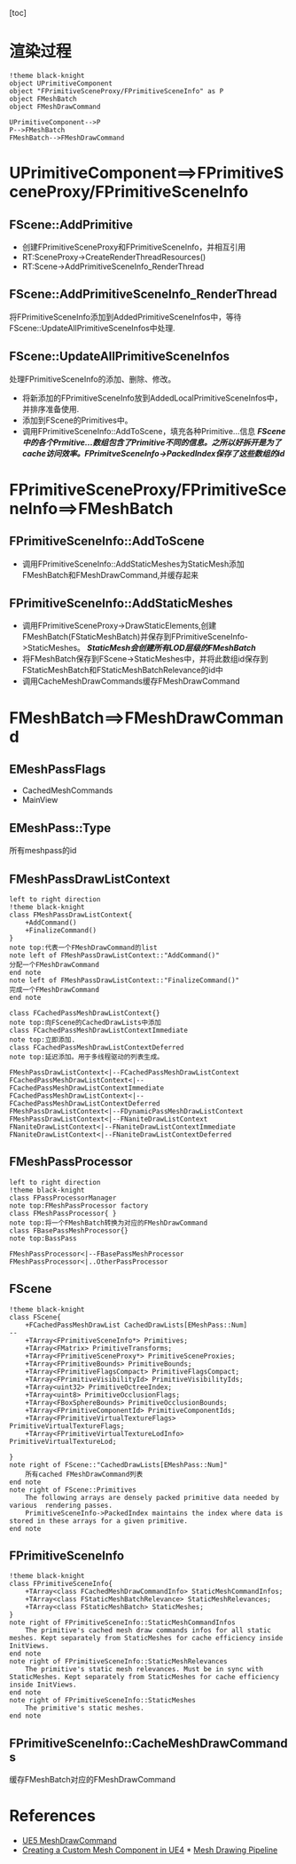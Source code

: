 [toc]
# 渲染过程
```puml
!theme black-knight
object UPrimitiveComponent
object "FPrimitiveSceneProxy/FPrimitiveSceneInfo" as P
object FMeshBatch
object FMeshDrawCommand

UPrimitiveComponent-->P
P-->FMeshBatch
FMeshBatch-->FMeshDrawCommand
```
# UPrimitiveComponent==>FPrimitiveSceneProxy/FPrimitiveSceneInfo
## FScene::AddPrimitive
* 创建FPrimitiveSceneProxy和FPrimitiveSceneInfo，并相互引用
* RT:SceneProxy->CreateRenderThreadResources()
* RT:Scene->AddPrimitiveSceneInfo_RenderThread

## FScene::AddPrimitiveSceneInfo_RenderThread
将FPrimitiveSceneInfo添加到AddedPrimitiveSceneInfos中，等待FScene::UpdateAllPrimitiveSceneInfos中处理.

## FScene::UpdateAllPrimitiveSceneInfos
处理FPrimitiveSceneInfo的添加、删除、修改。
* 将新添加的FPrimitiveSceneInfo放到AddedLocalPrimitiveSceneInfos中，并排序准备使用.
* 添加到FScene的Primitives中。 
* 调用FPrimitiveSceneInfo::AddToScene，填充各种Primitive...信息
***FScene中的各个Prmitive...数组包含了Primitive不同的信息。之所以好拆开是为了cache访问效率。FPrimitveSceneInfo->PackedIndex保存了这些数组的id***

# FPrimitiveSceneProxy/FPrimitiveSceneInfo==>FMeshBatch
## FPrimitiveSceneInfo::AddToScene
* 调用FPrimitiveSceneInfo::AddStaticMeshes为StaticMesh添加FMeshBatch和FMeshDrawCommand,并缓存起来

## FPrimitiveSceneInfo::AddStaticMeshes
* 调用FPrimitiveSceneProxy->DrawStaticElements,创建FMeshBatch(FStaticMeshBatch)并保存到FPrimitiveSceneInfo->StaticMeshes。
***StaticMesh会创建所有LOD层级的FMeshBatch***
* 将FMeshBatch保存到FScene->StaticMeshes中，并将此数组id保存到FStaticMeshBatch和FStaticMeshBatchRelevance的id中
* 调用CacheMeshDrawCommands缓存FMeshDrawCommand

# FMeshBatch==>FMeshDrawCommand
## EMeshPassFlags
* CachedMeshCommands
* MainView

## EMeshPass::Type
所有meshpass的id

## FMeshPassDrawListContext
```puml
left to right direction
!theme black-knight
class FMeshPassDrawListContext{
    +AddCommand()
    +FinalizeCommand()
}
note top:代表一个FMeshDrawCommand的list
note left of FMeshPassDrawListContext::"AddCommand()"
分配一个FMeshDrawCommand
end note
note left of FMeshPassDrawListContext::"FinalizeCommand()"
完成一个FMeshDrawCommand
end note

class FCachedPassMeshDrawListContext{}
note top:向FScene的CachedDrawLists中添加
class FCachedPassMeshDrawListContextImmediate
note top:立即添加.
class FCachedPassMeshDrawListContextDeferred
note top:延迟添加。用于多线程驱动的列表生成。

FMeshPassDrawListContext<|--FCachedPassMeshDrawListContext
FCachedPassMeshDrawListContext<|--FCachedPassMeshDrawListContextImmediate
FCachedPassMeshDrawListContext<|--FCachedPassMeshDrawListContextDeferred
FMeshPassDrawListContext<|--FDynamicPassMeshDrawListContext
FMeshPassDrawListContext<|--FNaniteDrawListContext
FNaniteDrawListContext<|--FNaniteDrawListContextImmediate
FNaniteDrawListContext<|--FNaniteDrawListContextDeferred
```
## FMeshPassProcessor
```puml
left to right direction
!theme black-knight
class FPassProcessorManager
note top:FMeshPassProcessor factory
class FMeshPassProcessor{ }
note top:将一个FMeshBatch转换为对应的FMeshDrawCommand
class FBasePassMeshProcessor{}
note top:BassPass

FMeshPassProcessor<|--FBasePassMeshProcessor
FMeshPassProcessor<|..OtherPassProcessor
```

## FScene
```puml
!theme black-knight
class FScene{
	+FCachedPassMeshDrawList CachedDrawLists[EMeshPass::Num]
--
	+TArray<FPrimitiveSceneInfo*> Primitives;
	+TArray<FMatrix> PrimitiveTransforms;
	+TArray<FPrimitiveSceneProxy*> PrimitiveSceneProxies;
	+TArray<FPrimitiveBounds> PrimitiveBounds;
	+TArray<FPrimitiveFlagsCompact> PrimitiveFlagsCompact;
	+TArray<FPrimitiveVisibilityId> PrimitiveVisibilityIds;
	+TArray<uint32> PrimitiveOctreeIndex;
	+TArray<uint8> PrimitiveOcclusionFlags;
	+TArray<FBoxSphereBounds> PrimitiveOcclusionBounds;
	+TArray<FPrimitiveComponentId> PrimitiveComponentIds;
	+TArray<FPrimitiveVirtualTextureFlags> PrimitiveVirtualTextureFlags;
	+TArray<FPrimitiveVirtualTextureLodInfo> PrimitiveVirtualTextureLod;

}
note right of FScene::"CachedDrawLists[EMeshPass::Num]"
    所有cached FMeshDrawCommand列表
end note
note right of FScene::Primitives
    The following arrays are densely packed primitive data needed by various  rendering passes. 
    PrimitiveSceneInfo->PackedIndex maintains the index where data is stored in these arrays for a given primitive.
end note
```

## FPrimitiveSceneInfo
```puml
!theme black-knight
class FPrimitiveSceneInfo{
	+TArray<class FCachedMeshDrawCommandInfo> StaticMeshCommandInfos;
	+TArray<class FStaticMeshBatchRelevance> StaticMeshRelevances;
	+TArray<class FStaticMeshBatch> StaticMeshes;
}
note right of FPrimitiveSceneInfo::StaticMeshCommandInfos
	The primitive's cached mesh draw commands infos for all static meshes. Kept separately from StaticMeshes for cache efficiency inside InitViews.
end note
note right of FPrimitiveSceneInfo::StaticMeshRelevances
	The primitive's static mesh relevances. Must be in sync with StaticMeshes. Kept separately from StaticMeshes for cache efficiency inside InitViews.
end note
note right of FPrimitiveSceneInfo::StaticMeshes
	The primitive's static meshes.
end note
```

## FPrimitiveSceneInfo::CacheMeshDrawCommands
缓存FMeshBatch对应的FMeshDrawCommand

# References
* [UE5 MeshDrawCommand](https://scahp.tistory.com/74)
* [Creating a Custom Mesh Component in UE4](https://medium.com/realities-io/creating-a-custom-mesh-component-in-ue4-part-0-intro-2c762c5f0cd6) * [Mesh Drawing Pipeline](https://docs.unrealengine.com/4.27/en-US/ProgrammingAndScripting/Rendering/MeshDrawingPipeline/)